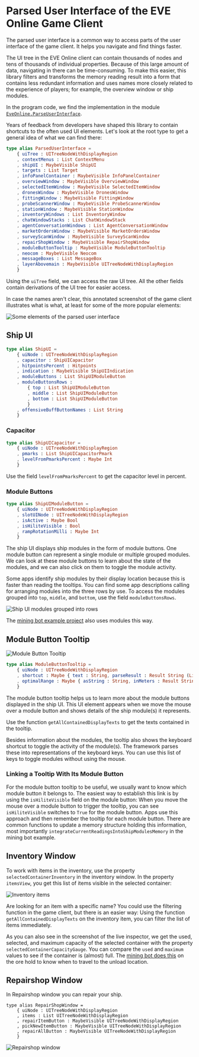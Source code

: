 # Parsed User Interface of the EVE Online Game Client

The parsed user interface is a common way to access parts of the user interface of the game client. It helps you navigate and find things faster.

The UI tree in the EVE Online client can contain thousands of nodes and tens of thousands of individual properties. Because of this large amount of data, navigating in there can be time-consuming. To make this easier, this library filters and transforms the memory reading result into a form that contains less redundant information and uses names more closely related to the experience of players; for example, the overview window or ship modules.

In the program code, we find the implementation in the module [`EveOnline.ParseUserInterface`](https://github.com/Viir/bots/blob/7d14efac63081544b7c0d6c6ecc04adc15db367d/implement/applications/eve-online/eve-online-mining-bot/EveOnline/ParseUserInterface.elm).

Years of feedback from developers have shaped this library to contain shortcuts to the often used UI elements. Let's look at the root type to get a general idea of what we can find there:

```Elm
type alias ParsedUserInterface =
    { uiTree : UITreeNodeWithDisplayRegion
    , contextMenus : List ContextMenu
    , shipUI : MaybeVisible ShipUI
    , targets : List Target
    , infoPanelContainer : MaybeVisible InfoPanelContainer
    , overviewWindow : MaybeVisible OverviewWindow
    , selectedItemWindow : MaybeVisible SelectedItemWindow
    , dronesWindow : MaybeVisible DronesWindow
    , fittingWindow : MaybeVisible FittingWindow
    , probeScannerWindow : MaybeVisible ProbeScannerWindow
    , stationWindow : MaybeVisible StationWindow
    , inventoryWindows : List InventoryWindow
    , chatWindowStacks : List ChatWindowStack
    , agentConversationWindows : List AgentConversationWindow
    , marketOrdersWindow : MaybeVisible MarketOrdersWindow
    , surveyScanWindow : MaybeVisible SurveyScanWindow
    , repairShopWindow : MaybeVisible RepairShopWindow
    , moduleButtonTooltip : MaybeVisible ModuleButtonTooltip
    , neocom : MaybeVisible Neocom
    , messageBoxes : List MessageBox
    , layerAbovemain : MaybeVisible UITreeNodeWithDisplayRegion
    }
```

Using the `uiTree` field, we can access the raw UI tree. All the other fields contain derivations of the UI tree for easier access.

In case the names aren't clear, this annotated screenshot of the game client illustrates what is what, at least for some of the more popular elements:

![Some elements of the parsed user interface](./image/2020-03-11-eve-online-parsed-user-interface-names.png)

## Ship UI

```Elm
type alias ShipUI =
    { uiNode : UITreeNodeWithDisplayRegion
    , capacitor : ShipUICapacitor
    , hitpointsPercent : Hitpoints
    , indication : MaybeVisible ShipUIIndication
    , moduleButtons : List ShipUIModuleButton
    , moduleButtonsRows :
        { top : List ShipUIModuleButton
        , middle : List ShipUIModuleButton
        , bottom : List ShipUIModuleButton
        }
    , offensiveBuffButtonNames : List String
    }
```

### Capacitor

```Elm
type alias ShipUICapacitor =
    { uiNode : UITreeNodeWithDisplayRegion
    , pmarks : List ShipUICapacitorPmark
    , levelFromPmarksPercent : Maybe Int
    }
```

Use the field `levelFromPmarksPercent` to get the capacitor level in percent.

### Module Buttons

```Elm
type alias ShipUIModuleButton =
    { uiNode : UITreeNodeWithDisplayRegion
    , slotUINode : UITreeNodeWithDisplayRegion
    , isActive : Maybe Bool
    , isHiliteVisible : Bool
    , rampRotationMilli : Maybe Int
    }
```

The ship UI displays ship modules in the form of module buttons. One module button can represent a single module or multiple grouped modules. We can look at these module buttons to learn about the state of the modules, and we can also click on them to toggle the module activity.

Some apps identify ship modules by their display location because this is faster than reading the tooltips. You can find some app descriptions calling for arranging modules into the three rows by use. To access the modules grouped into `top`, `middle`, and `bottom`, use the field `moduleButtonsRows`.

![Ship UI modules grouped into rows](./image/2020-03-11-eve-online-ship-ui-module-rows-names.png)

The [mining bot example project](https://github.com/Viir/bots/blob/33c87ea20aeda88ed5f480c27fdbb4f0d8808d29/implement/applications/eve-online/eve-online-mining-bot/BotEngineApp.elm) also uses modules this way.

## Module Button Tooltip

![Module Button Tooltip](./image/2020-05-13-eve-online-module-button-tooltip-scaled.png)

```Elm
type alias ModuleButtonTooltip =
    { uiNode : UITreeNodeWithDisplayRegion
    , shortcut : Maybe { text : String, parseResult : Result String (List Common.EffectOnWindow.VirtualKeyCode) }
    , optimalRange : Maybe { asString : String, inMeters : Result String Int }
    }
```

The module button tooltip helps us to learn more about the module buttons displayed in the ship UI. This UI element appears when we move the mouse over a module button and shows details of the ship module(s) it represents.

Use the function `getAllContainedDisplayTexts` to get the texts contained in the tooltip.

Besides information about the modules, the tooltip also shows the keyboard shortcut to toggle the activity of the module(s). The framework parses these into representations of the keyboard keys. You can use this list of keys to toggle modules without using the mouse.

### Linking a Tooltip With Its Module Button

For the module button tooltip to be useful, we usually want to know which module button it belongs to. The easiest way to establish this link is by using the `isHiliteVisible` field on the module button: When you move the mouse over a module button to trigger the tooltip, you can see `isHiliteVisible` switches to `True` for the module button. Apps use this approach and then remember the tooltip for each module button. There are common functions to update a memory structure holding this information, most importantly `integrateCurrentReadingsIntoShipModulesMemory` in the mining bot example.

## Inventory Window

To work with items in the inventory, use the property `selectedContainerInventory` in the inventory window. In the property `itemsView`, you get this list of items visible in the selected container:

![Inventory items](./image/2020-03-11-eve-online-parsed-user-interface-inventory-inspect.png)

Are looking for an item with a specific name? You could use the filtering function in the game client, but there is an easier way: Using the function `getAllContainedDisplayTexts` on the inventory item, you can filter the list of items immediately.

As you can also see in the screenshot of the live inspector, we get the used, selected, and maximum capacity of the selected container with the property `selectedContainerCapacityGauge`. You can compare the `used` and `maximum` values to see if the container is (almost) full. The [mining bot does this](https://github.com/Viir/bots/blob/33c87ea20aeda88ed5f480c27fdbb4f0d8808d29/implement/applications/eve-online/eve-online-mining-bot/BotEngineApp.elm#L993-L998) on the ore hold to know when to travel to the unload location.

## Repairshop Window

In Repairshop window you can repair your ship.

```
type alias RepairShopWindow =
    { uiNode : UITreeNodeWithDisplayRegion
    , items : List UITreeNodeWithDisplayRegion
    , repairItemButton : MaybeVisible UITreeNodeWithDisplayRegion
    , pickNewItemButton : MaybeVisible UITreeNodeWithDisplayRegion
    , repairAllButton : MaybeVisible UITreeNodeWithDisplayRegion
    }
```

![Repairshop window](./image/2020-07-19-BrianCorner-eve-online-repair-all.png)

